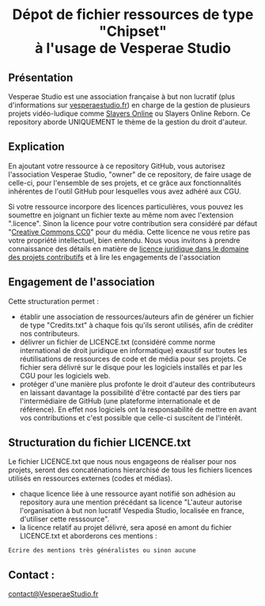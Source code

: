 # <center>Dépot de fichier ressources de type "Chipset"<br/> à l'usage de Vesperae Studio</center>

## Présentation
Vesperae Studio est une association française à but non lucratif (plus d'informations sur [vesperaestudio.fr](https://vesperaestudio.fr)) en charge de la gestion de plusieurs projets vidéo-ludique comme [Slayers Online](https://slayersonline.net) ou Slayers Online Reborn.
Ce repository aborde UNIQUEMENT le thème de la gestion du droit d'auteur.

## Explication
En ajoutant votre ressource à ce repository GitHub, vous autorisez l'association Vesperae Studio, "owner" de ce repository, de faire usage de celle-ci, pour l'ensemble de ses projets, et ce grâce aux fonctionnalités inhérentes de l'outil GitHub pour lesquelles vous avez adhéré aux CGU.

Si votre ressource incorpore des licences particulières, vous pouvez les soumettre en joignant un fichier texte au même nom avec l'extension ".licence". 
Sinon la licence pour votre contribution sera considéré par défaut "[Creative Commons CC0](https://choosealicense.com/licenses/cc0-1.0/)" pour du média. Cette licence ne vous retire pas votre propriété intellectuel, bien entendu. 
Nous vous invitons à prendre connaissance des détails en matière de [licence juridique dans le domaine des projets contributifs](https://choosealicense.com/) et à lire les engagements de l'association


## Engagement de l'association

Cette structuration permet :
- établir une association de ressources/auteurs afin de générer un fichier de type "Credits.txt" à chaque fois qu'ils seront utilisés, afin de créditer nos contributeurs.
- délivrer un fichier de LICENCE.txt (considéré comme norme international de droit juridique en informatique) exaustif sur toutes les réutilisations de ressources de code et de média pour ses projets. Ce fichier sera délivré sur le disque pour les logiciels installés et par les CGU pour les logiciels web.
- protéger d'une manière plus profonte le droit d'auteur des contributeurs en laissant davantage la possibilité d'être contacté par des tiers par l'intermédiaire de GitHub (une plateforme internationale et de référence). En effet nos logiciels ont la responsabilité de mettre en avant vos contributions et c'est possible que celle-ci suscitent de l'intérêt.

## Structuration du fichier LICENCE.txt

Le fichier LICENCE.txt que nous nous engageons de réaliser pour nos projets, seront des concaténations hierarchisé de tous les fichiers licences utilisés en ressources externes (codes et médias).
- chaque licence liée à une ressource ayant notifié son adhésion au repository aura une mention précédant sa licence "L'auteur autorise l'organisation à but non lucratif Vespedia Studio, localisée en france, d'utiliser cette resssource".
- la licence relatif au projet délivré,  sera aposé en amont du fichier LICENCE.txt et aborderons ces mentions :

```
Ecrire des mentions très généralistes ou sinon aucune
```



## Contact :
contact@VesperaeStudio.fr
